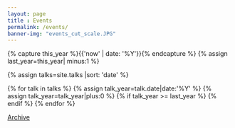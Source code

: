 ```yaml
--- 
layout: page
title : Events 
permalink: /events/
banner-img: "events_cut_scale.JPG"
---
```

{% capture this_year %}{{'now' | date: '%Y'}}{% endcapture %}
{% assign last_year=this_year| minus:1 %}

{% assign talks=site.talks |sort: 'date' %}

<!-- hidden table with all dates to be dsplayed on main page -->
<table id="cur_data" style="display: none;">
<thead>
    <tr><th>year</th><th>date</th><th>title</th><th>speaker</th><th>affiliation</th><th>location</th><th>content</th><th>url</th></tr>
</thead>
<tbody>
    {% for talk in talks %}
	{% assign talk_year=talk.date|date:'%Y' %}
	{% assign talk_year=talk_year|plus:0 %}
	{% if talk_year >= last_year %}
	    <tr>
	        <td>{{talk_year}}</td>
		<td>{{talk.date}}</td>
		<td>{{talk.title}}</td>
		<td>{{talk.speaker}}</td>
		<td>{{talk.affiliation}}</td>
		<td>{{talk.location}}</td>
		<td>{{talk.content|strip_html|truncate:170}}</td>
		<td>{{ talk.url | prepend: site.baseurl }}</td>
	    </tr>
	{% endif %}
    {% endfor %}
</tbody>
</table>

<div id="events"></div>

<script src="https://ajax.googleapis.com/ajax/libs/jquery/3.3.1/jquery.min.js"></script>
<script>
    var today = new Date()
		
    var first_future_talk = 0;
    $('#cur_data tbody tr').each(function(){
    var test = $(this).find('td:eq(1)').text();
    var test_date = new Date(test.replace(/-/g,'/'));
    future = test_date >= today;
    if (future == true){return false}
    first_future_talk += 1
    });
    
    var monthNames = [
    "January", "February", "March",
    "April", "May", "June", "July",
    "August", "September", "October",
    "November", "December"
    ];
    
    var year;
    var date;
    var title;
    var speaker;
    var affiliation;
    var location;
    
    var table_handle;
    
    var day;
    var mon;
    
    var table = document.getElementById("cur_data");
    var cells;
    
    var j = first_future_talk + 1;
    var year_old = 0;
    
    $('#events').append("<h2>Upcoming Events</h2>");
    while(j < table.rows.length ){
	      cells = table.rows[j].cells;
	      year = cells[0].innerHTML;
	      dt = cells[1].innerHTML;
	      ttl = cells[2].innerHTML;
	      spkr = cells[3].innerHTML;
	      aff = cells[4].innerHTML;
	      loc = cells[5].innerHTML;
	      con = cells[6].innerHTML;
	      urll = "'"+cells[7].innerHTML+"'";
	      
	      dt_obj = new Date(dt.replace(/-/g,'/'));
	      day = dt_obj.getDate();
  	      mon = monthNames[dt_obj.getMonth()];
	      
	      if (year > year_old){
	          table_handle = 'future_'+year;
	          $('#events').append("<h3>"+year+"</h3>");
                  $('#events').append("<table id='"+table_handle+"' class='talks' style='overflow: hidden;display: table!important;margin-top:2em;margin-bottom:2em;'></table>");
	          year_old = year;
	      }
	      $('#'+table_handle).append("<tr onclick=\"location.href="+urll+"\"><td><b>"+spkr+"</b><span class='affil'> ["+aff+"] </span><span class='event_date'>"+day+" "+mon+", "+year+"</span><br><i>"+ttl+"</i><br><div class='abstractbox'>"+con+"</div></td></tr>");
	      j += 1;
	  }
    
    j = first_future_talk;
    year_old = table.rows[j].cells[0].innerHTML + 1;

    $('#events').append("<h2>Past Events</h2>");
    while(j >= 1){
	      cells = table.rows[j].cells;
	      year = cells[0].innerHTML;
	      dt = cells[1].innerHTML;
	      ttl = cells[2].innerHTML;
	      spkr = cells[3].innerHTML;
	      aff = cells[4].innerHTML;
	      loc = cells[5].innerHTML;
	      con = cells[6].innerHTML;
	      urll = "'"+cells[7].innerHTML+"'";

	      
	      dt_obj = new Date(dt.replace(/-/g,'/'));
	      day = dt_obj.getDate();
  	      mon = monthNames[dt_obj.getMonth()];
	      
	      if (year < year_old){
	          table_handle = 'past_'+year;
	          $('#events').append("<h3>"+year+"</h3>");
                  $('#events').append("<table id='"+table_handle+"' class='talks' style='overflow: hidden; display: table!important;margin-top:2em;margin-bottom:2em;'></table>");
	          year_old = year;
	      }
	      $('#'+table_handle).append("<tr onclick=\"location.href="+urll+"\"><td><b>"+spkr+"</b><span class='affil'> ["+aff+"] </span><span class='event_date'>"+day+" "+mon+", "+year+"</span><br><i>"+ttl+"</i><br><div class='abstractbox'>"+con+"</div></td></tr>");
	      j -= 1;
	  }
</script>

<a href="{{site.baseurl}}/archive">Archive</a>
